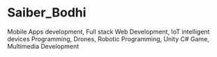 # Saiber_Bodhi
Mobile Apps development, Full stack Web Development, IoT intelligent devices Programming, Drones, Robotic  Programming, Unity C# Game, Multimedia Development
